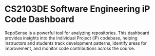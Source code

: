 # CS2103DE Software Engineering iP Code Dashboard

RepoSense is a powerful tool for analyzing repositories. This dashboard provides insights into the Individual Project (iP) codebase, helping instructors and students track development patterns, identify areas for improvement, and monitor code contributions across the course. 